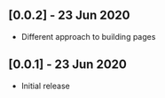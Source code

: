 ## [0.0.2] - 23 Jun 2020

* Different approach to building pages

## [0.0.1] - 23 Jun 2020

* Initial release

